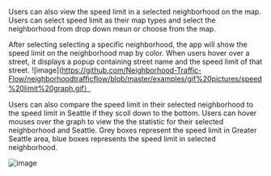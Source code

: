 Users can also view the speed limit in a selected neighborhood on the map. Users can select speed limit as their map types
and select the neighborhood from drop down meun or choose from the map. 

After selecting selecting a specific neighborhood, the app will show the speed limit on the neighborhood map by color.
When users hover over a street, it displays a popup containing street name and the speed limit of that street. 
![image](https://github.com/Neighborhood-Traffic-Flow/neighborhoodtrafficflow/blob/master/examples/gif%20pictures/speed%20limit%20graph.gif）

Users can also compare the speed limit in their selected neighborhood to the speed limit in Seattle 
if they scoll down to the bottom. Users can hover mouses over the graph to view the the statistic for their selected 
neighborhood and Seattle. Grey boxes represent the speed limit in Greater Seattle area, blue boxes represents the speed limit 
in selected neighborhood.

![image](https://github.com/Neighborhood-Traffic-Flow/neighborhoodtrafficflow/blob/master/examples/gif%20pictures/Speed%20limit%20stats.gif)
